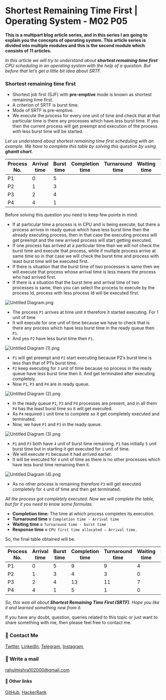 # Shortest Remaining Time First | Operating System - M02 P05

**This is a multipart blog article series, and in this series I am going to explain you the concepts of operating system. This article series is divided into multiple modules and this is the second module which consists of 11 articles.**

_In this article we will try to understand about **shortest remaining time first** CPU scheduling in an operating system with the help of a question. But before that let’s get a little bit idea about SRTF._

### Shortest remaining time first
- Shortest job first (SJF) with **pre-emptive** mode is known as shortest remaining time first. 
- A criterion of SRTF is burst time.
- Mode of SRTF is pre-emptive.
- We execute the process for every one unit of time and check that at that particular time is there any processes which have less burst time. If yes then the current process will get preempt and execution of the process with less burst time will be started.

_Let us understand about shortest remaining time first scheduling with an example. We have to complete this table by solving this question by using **ghantt chart**._

Process No. | Arrival time | Burst time | Completion time | Turnaround time | Waiting time | Response time |
--- | --- | --- | --- | --- | --- | ---| 
P1 | 0 | 5 | | | | |
P2 | 1 | 3 | | | | |
P3 | 2 | 4 | | | | |
P4 | 4 | 1 | | | | |

Before solving this question you need to keep few points in mind.
- If at particular time a process is in CPU and is being execute, but there a process arrives in ready queue which have less burst time then the already executing process, then in that case the executing process will get preempt and the new arrived process will start getting executed. 
- If one process has arrived at a particular time than we will not check the burst time and execute that process, while if multiple process arrive at same time so in that case we will check the burst time and process with least burst time will be executed first.
- If there is situation that the burst time of two processes is same then we will execute that process whose arrival time is less means the process who had arrived first.
- If there is a situation that the burst time and arrival time of two processes is same, then you can select the process to execute by the process Id, process with less process Id will be executed first.

<!-- First image will come here -->

![Untitled Diagram.png](https://cdn.hashnode.com/res/hashnode/image/upload/v1605961526734/FyZR_f4ij.png)
- The process `P1` arrives at time unit `0` therefore it started executing. For 1 unit of time
- It will execute for one unit of time because we have to check that is there any process which have less burst time in the ready queue then `P1`.
- And yes `P2` have less burst time then `P1`.

<!-- Second image will come here -->

![Untitled Diagram (1).png](https://cdn.hashnode.com/res/hashnode/image/upload/v1605961541438/5o9T_xVeF.png)
- `P1` will get preempt and `P2` start executing because P2’s burst time is less than that of P1’s burst time.
- `P2` keep executing for `3` unit of time because no process in the ready queue have less burst time then it. And get terminated after executing completely.
- Now `P1`, `P3` and `P4` are in ready queue.

<!-- Third image will come here -->

![Untitled Diagram (2).png](https://cdn.hashnode.com/res/hashnode/image/upload/v1605961550467/SPReNK56q.png)
- In the ready queue `P1`, `P3` and `P4` processes are present, and in all them `P4` has the least burst time so it will get executed.
- As `P4` required `1` unit time to complete so it get completely executed and terminated.
- Now, we have `P1` and `P3` in the ready queue.

<!-- Forth image will come here -->

![Untitled Diagram (3).png](https://cdn.hashnode.com/res/hashnode/image/upload/v1605961566192/epyFriYAB.png)
- `P1` and `P3` both have `4` unit of burst time remaining. `P1` has initially `5` unit burst time but in starting it get executed for `1` unit of time.
- We will execute `P1` because it had arrived earlier.
- It will be executed for `4` unit of time as there is no other processes which have less burst time remaining then it.

<!-- Fifth image will come here -->

![Untitled Diagram (4).png](https://cdn.hashnode.com/res/hashnode/image/upload/v1605961575248/cyGg-hSMc.png)
- As no other process is remaining therefore `P3` will get executed completely for `4` unit of time and then get terminated.

_All the process got completely executed. Now we will complete the table, but for it you need to know some formulas._
- **Completion time:** The time at which process completes its execution.
- **Turnaround time =** `Completion time - Arrival time`
- **Waiting time =** `Turnaround time - burst time`
- **Response time =** `CPU first time allocated – Arrival time.`

So, the final table obtained will be.

Process No. | Arrival time | Burst time | Completion time | Turnaround time | Waiting time | Response time |
--- | --- | --- | --- | --- | --- | ---| 
P1 | 0 | 5 | 9 | 9| 4 | 0 |
P2 | 1 | 3 | 4 | 3 | 0 | 0 |
P3 | 2 | 4 | 13 | 11 | 7 | 7 |
P4 | 4 | 1 | 5 | 1 | 0 | 0 |

_So, this was all about **Shortest Remaining Time First (SRTF)**. Hope you like it and learned something new from it._

If you have any doubt, question, queries related to this topic or just want to share something with me, then please feel free to contact me.

### 📱 Contact Me

[Twitter](https://twitter.com/r_mishra10),
[LinkedIn](https://www.linkedin.com/in/rahul-mishra-66210b185),
[Telegram](https://t.me/rahul_mishra10),
[Instagram](https://www.instagram.com/rahul_mishra10/?hl=en),

### 📧 Write a mail
<rahulmishra102000@gmail.com>

#### 🚀 Other links

[GitHub](https://github.com/rahulMishra05),
[HackerRank](https://www.hackerrank.com/rahulmishra10201)